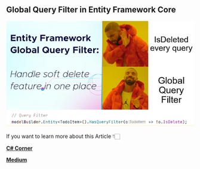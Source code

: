 ## Global Query Filter in Entity Framework Core

![picture alt](https://github.com/JayKrishnareddy/QueryFilterEFCore/blob/master/Frame-5-1.png "GlobalQueryFilter-EF Core")

If you want to learn more about this Article 👇🏻

[**C# Corner**](https://www.c-sharpcorner.com/article/did-you-hear-about-query-filters-in-entity-framework-core/ "C# Corner")

[**Medium**](https://medium.com/@jaykrishnareddy/did-you-hear-about-query-filters-in-entity-framework-core-34bc398a70 "Medium")
